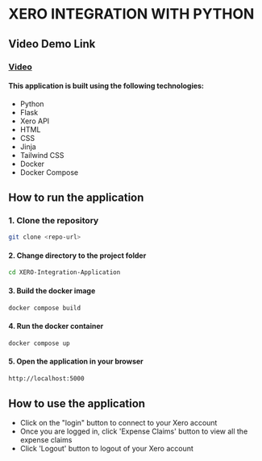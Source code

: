 
# XERO INTEGRATION WITH PYTHON

## Video Demo Link 
### [Video]()

#### This application is built using the following technologies:
- Python
- Flask
- Xero API
- HTML
- CSS
- Jinja
- Tailwind CSS
- Docker
- Docker Compose


## How to run the application

### 1. Clone the repository
```bash
git clone <repo-url>
```

#### 2. Change directory to the project folder
```bash
cd XERO-Integration-Application
```


#### 3. Build the docker image
```bash
docker compose build
```


#### 4. Run the docker container
```bash
docker compose up
```


#### 5. Open the application in your browser
```bash
http://localhost:5000
```

## How to use the application
- Click on the "login" button to connect to your Xero account
- Once you are logged in, click 'Expense Claims' button to view all the expense claims
- Click 'Logout' button to logout of your Xero account
